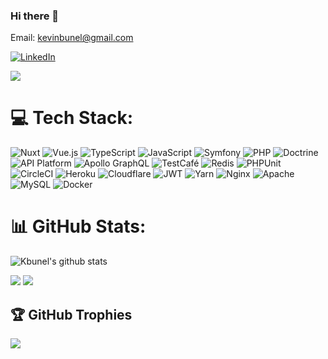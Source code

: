 ### Hi there 👋

Email: kevinbunel@gmail.com

[![LinkedIn](https://img.shields.io/badge/LinkedIn-%230077B5.svg?logo=linkedin&logoColor=white&style=for-the-badge)](https://www.linkedin.com/in/kevin-bunel-435b6a62)

![](https://komarev.com/ghpvc/?username=kbunel&color=0e75b6&style=for-the-badge)

# 💻 Tech Stack:
![Nuxt](https://img.shields.io/badge/nuxt-%23000000.svg?style=for-the-badge&logo=nuxtdotjs&logoColor=green)
![Vue.js](https://img.shields.io/badge/Vue.js-%2300c27f.svg?style=for-the-badge&logo=vuedotjs&logoColor=white)
![TypeScript](https://img.shields.io/badge/typescript-%23007ACC.svg?style=for-the-badge&logo=typescript&logoColor=white)
![JavaScript](https://img.shields.io/badge/javascript-%23323330.svg?style=for-the-badge&logo=javascript&logoColor=%23F7DF1E)
![Symfony](https://img.shields.io/badge/symfony-%23000000.svg?style=for-the-badge&logo=symfony&logoColor=white)
![PHP](https://img.shields.io/badge/php-%23777BB4.svg?style=for-the-badge&logo=php&logoColor=white)
![Doctrine](https://img.shields.io/badge/doctrine-%23f17d35.svg?style=for-the-badge)
![API Platform](https://img.shields.io/badge/api%20platform-%232ec1c1.svg?style=for-the-badge)
![Apollo GraphQL](https://img.shields.io/badge/Apollo%20GraphQL-%236b24ea.svg?style=for-the-badge&logo=apollographql&logoColor=white)
![TestCafé](https://img.shields.io/badge/testcafe-%2333add9.svg?style=for-the-badge&logo=testcafe&logoColor=white)
![Redis](https://img.shields.io/badge/redis-%23bc2d29.svg?style=for-the-badge&logo=redis&logoColor=white)
![PHPUnit](https://img.shields.io/badge/phpunit-%237e88f2.svg?style=for-the-badge)
![CircleCI](https://img.shields.io/badge/CircleCi-%23313131.svg?style=for-the-badge&logo=circleci&logoColor=white)
![Heroku](https://img.shields.io/badge/Heroku-%235f4889.svg?style=for-the-badge&logo=heroku&logoColor=white)
![Cloudflare](https://img.shields.io/badge/Cloudflare-F38020?style=for-the-badge&logo=Cloudflare&logoColor=white)
![JWT](https://img.shields.io/badge/JWT-black?style=for-the-badge&logo=JSON%20web%20tokens)
![Yarn](https://img.shields.io/badge/yarn-%232C8EBB.svg?style=for-the-badge&logo=yarn&logoColor=white)
![Nginx](https://img.shields.io/badge/nginx-%23009639.svg?style=for-the-badge&logo=nginx&logoColor=white)
![Apache](https://img.shields.io/badge/apache-%23D42029.svg?style=for-the-badge&logo=apache&logoColor=white)
![MySQL](https://img.shields.io/badge/mysql-%2300f.svg?style=for-the-badge&logo=mysql&logoColor=white)
![Docker](https://img.shields.io/badge/docker-%230db7ed.svg?style=for-the-badge&logo=docker&logoColor=white)

# 📊 GitHub Stats:
![Kbunel's github stats](https://github-readme-stats.vercel.app/api?username=kbunel&include_all_commits=true&count_private=true&show_icons=true&theme=radical)

![](https://github-readme-streak-stats.herokuapp.com/?user=kbunel&theme=dark&hide_border=false)
![](https://github-readme-stats.vercel.app/api/top-langs/?username=kbunel&theme=dark&hide_border=false&include_all_commits=true&count_private=true&layout=compact)

## 🏆 GitHub Trophies
![](https://github-profile-trophy.vercel.app/?username=kbunel&theme=radical&no-frame=false&no-bg=true&margin-w=4)


<!--
**kbunel/kbunel** is a ✨ _special_ ✨ repository because its `README.md` (this file) appears on your GitHub profile.

Here are some ideas to get you started:

- 🔭 I’m currently working on ...
- 🌱 I’m currently learning ...
- 👯 I’m looking to collaborate on ...
- 🤔 I’m looking for help with ...
- 💬 Ask me about ...
- 📫 How to reach me: ...
- 😄 Pronouns: ...
- ⚡ Fun fact: ...
-->
